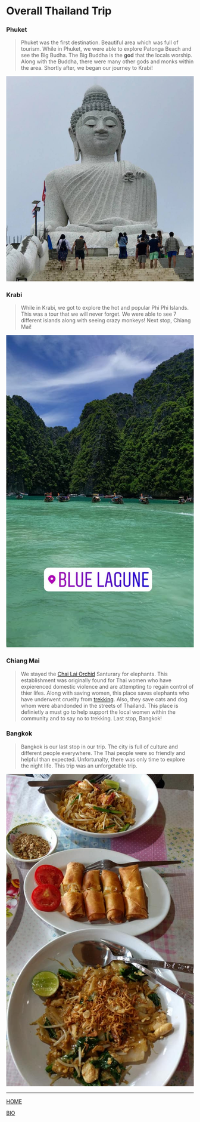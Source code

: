 # Overall Thailand Trip

### Phuket

> Phuket was the first destination. Beautiful area which was full of tourism. While in Phuket, we were able to explore Patonga Beach and see the Big Budha. The Big Buddha is the **god** that the locals worship. Along with the Buddha, there were many other gods and monks within the area. Shortly after, we began our journey to Krabi!

![Alt text](bigbuddha.jpg "Big Buddha")


### Krabi

> While in Krabi, we got to explore the hot and popular Phi Phi Islands. This was a tour that we will never forget. We were able to see 7 different islands along with seeing crazy monkeys! Next stop, Chiang Mai!

![Alt text](krabi.jpg "Blue Lagoon")

### Chiang Mai

> We stayed the [Chai Lai Orchid](https://www.chailaiorchid.com/chai-lai-orchid/) Santurary for elephants. This establishment was originally found for Thai women who have expierenced domestic violence and are attempting to regain control of thier lifes. Along with saving women, this place saves elephants who have underwent cruelty from [trekking](https://www.telegraph.co.uk/expat/expatlife/11048530/The-dark-side-of-animal-tourism-in-Thailand.html "click here to learn more about trekking"). Also, they save cats and dog whom were abandonded in the streets of Thailand. This place is definietly a must go to help support the local women within the community and to say no to trekking. Last stop, Bangkok!


### Bangkok

> Bangkok is our last stop in our trip. The city is full of culture and different people everywhere. The Thai people were so friendly and helpful than expected. Unfortunalty, there was only time to explore the night life. This trip was an unforgetable trip. 

![Alt text](phuketfood.jpg "Food")

---
[HOME](https://jlveliz3.github.io "this will take you back to my homepage")

[BIO](https://jlveliz3.github.io/bio)
